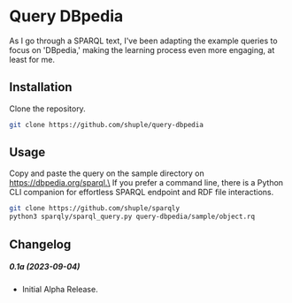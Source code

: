 # Query DBpedia
As I go through a SPARQL text, I've been adapting the example queries to focus on 'DBpedia,' making the learning process even more engaging, at least for me.

## Installation
Clone the repository.
```bash
git clone https://github.com/shuple/query-dbpedia
```

## Usage
Copy and paste the query on the sample directory on https://dbpedia.org/sparql.\
If you prefer a command line, there is a Python CLI companion for effortless SPARQL endpoint and RDF file interactions.

```bash
git clone https://github.com/shuple/sparqly
python3 sparqly/sparql_query.py query-dbpedia/sample/object.rq
```

## Changelog
##### 0.1a (2023-09-04)
- Initial Alpha Release.
